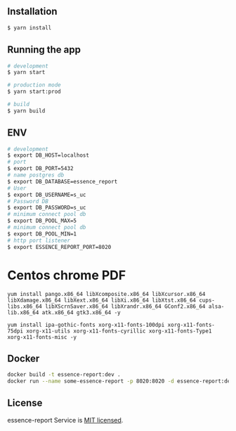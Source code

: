 ## Installation

```bash
$ yarn install
```

## Running the app

```bash
# development
$ yarn start

# production mode
$ yarn start:prod

# build
$ yarn build
```

## ENV

```bash
# development
$ export DB_HOST=localhost
# port
$ export DB_PORT=5432
# name postgres db
$ export DB_DATABASE=essence_report
# User
$ export DB_USERNAME=s_uc
# Password DB
$ export DB_PASSWORD=s_uc
# minimum connect pool db
$ export DB_POOL_MAX=5
# minimum connect pool db
$ export DB_POOL_MIN=1
# http port listener
$ export ESSENCE_REPORT_PORT=8020
```

# Centos chrome PDF
```
yum install pango.x86_64 libXcomposite.x86_64 libXcursor.x86_64 libXdamage.x86_64 libXext.x86_64 libXi.x86_64 libXtst.x86_64 cups-libs.x86_64 libXScrnSaver.x86_64 libXrandr.x86_64 GConf2.x86_64 alsa-lib.x86_64 atk.x86_64 gtk3.x86_64 -y

yum install ipa-gothic-fonts xorg-x11-fonts-100dpi xorg-x11-fonts-75dpi xorg-x11-utils xorg-x11-fonts-cyrillic xorg-x11-fonts-Type1 xorg-x11-fonts-misc -y
```

## Docker
```bash
docker build -t essence-report:dev .
docker run --name some-essence-report -p 8020:8020 -d essence-report:dev 
``` 

## License

essence-report Service is [MIT licensed](LICENSE).